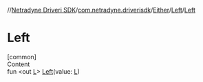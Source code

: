 //[Netradyne Driveri SDK](../../../index.md)/[com.netradyne.driverisdk](../../index.md)/[Either](../index.md)/[Left](index.md)/[Left](-left.md)



# Left  
[common]  
Content  
fun <out [L](index.md)> [Left](-left.md)(value: [L](index.md))  



